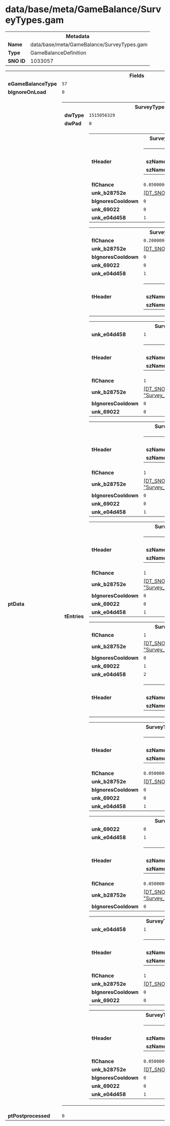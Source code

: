 <h1>data/base/meta/GameBalance/SurveyTypes.gam</h1><table><tr><th colspan="100%">Metadata</th></tr><tr><td><b>Name</b></td><td>data/base/meta/GameBalance/SurveyTypes.gam</td></tr><tr><td><b>Type</b></td><td>GameBalanceDefinition</td></tr><tr><td><b>SNO ID</b></td><td>1033057</td></tr></table>

<table><tr><th colspan="100%">Fields</th></tr><tr><td><b>eGameBalanceType</b></td><td><code>57</code></td></tr><tr><td><b>bIgnoreOnLoad</b></td><td><code>0</code></td></tr><tr><td><b>ptData</b></td><td><table><tr><th colspan="100%">SurveyTypeEntry_Table</th></tr><tr><td><b>dwType</b></td><td><code>1515056329</code></td></tr><tr><td><b>dwPad</b></td><td><code>0</code></td></tr><tr><td><b>tEntries</b></td><td><table><tr><th colspan="100%">SurveyTypeEntry</th></tr><tr><td><b>tHeader</b></td><td><table><tr><th colspan="100%">GBIDHeader</th></tr><tr><td><b>szNameGBIDHash</b></td><td><code>3340288678</code></td></tr><tr><td><b>szName</b></td><td><code>QuestLowChance</code></td></tr></table>

</td></tr><tr><td><b>flChance</b></td><td><code>0.05000000074505806</code></td></tr><tr><td><b>unk_b28752e</b></td><td><a href="..\..\..\enUS_Text\meta\StringList\Survey_Quest_Alpha3.stl.md">[DT_SNO] StringList: "Survey_Quest_Alpha3"</a>
</td></tr><tr><td><b>bIgnoresCooldown</b></td><td><code>0</code></td></tr><tr><td><b>unk_69022</b></td><td><code>0</code></td></tr><tr><td><b>unk_e04d458</b></td><td><code>1</code></td></tr></table>


<table><tr><th colspan="100%">SurveyTypeEntry</th></tr><tr><td><b>flChance</b></td><td><code>0.20000000298023224</code></td></tr><tr><td><b>unk_b28752e</b></td><td><a href="..\..\..\enUS_Text\meta\StringList\Survey_Quest_Alpha3.stl.md">[DT_SNO] StringList: "Survey_Quest_Alpha3"</a>
</td></tr><tr><td><b>bIgnoresCooldown</b></td><td><code>0</code></td></tr><tr><td><b>unk_69022</b></td><td><code>0</code></td></tr><tr><td><b>unk_e04d458</b></td><td><code>1</code></td></tr><tr><td><b>tHeader</b></td><td><table><tr><th colspan="100%">GBIDHeader</th></tr><tr><td><b>szName</b></td><td><code>QuestHighChance</code></td></tr><tr><td><b>szNameGBIDHash</b></td><td><code>2427452660</code></td></tr></table>

</td></tr></table>


<table><tr><th colspan="100%">SurveyTypeEntry</th></tr><tr><td><b>unk_e04d458</b></td><td><code>1</code></td></tr><tr><td><b>tHeader</b></td><td><table><tr><th colspan="100%">GBIDHeader</th></tr><tr><td><b>szName</b></td><td><code>NormalDungeon</code></td></tr><tr><td><b>szNameGBIDHash</b></td><td><code>1773977753</code></td></tr></table>

</td></tr><tr><td><b>flChance</b></td><td><code>1</code></td></tr><tr><td><b>unk_b28752e</b></td><td><a href="..\..\..\enUS_Text\meta\StringList\Survey_Dungeons_Normal.stl.md">[DT_SNO] StringList: "Survey_Dungeons_Normal"</a>
</td></tr><tr><td><b>bIgnoresCooldown</b></td><td><code>0</code></td></tr><tr><td><b>unk_69022</b></td><td><code>0</code></td></tr></table>


<table><tr><th colspan="100%">SurveyTypeEntry</th></tr><tr><td><b>tHeader</b></td><td><table><tr><th colspan="100%">GBIDHeader</th></tr><tr><td><b>szName</b></td><td><code>NightmareDungeonComplete</code></td></tr><tr><td><b>szNameGBIDHash</b></td><td><code>722047176</code></td></tr></table>

</td></tr><tr><td><b>flChance</b></td><td><code>1</code></td></tr><tr><td><b>unk_b28752e</b></td><td><a href="..\..\..\enUS_Text\meta\StringList\Survey_Dungeons_Nightmare.stl.md">[DT_SNO] StringList: "Survey_Dungeons_Nightmare"</a>
</td></tr><tr><td><b>bIgnoresCooldown</b></td><td><code>0</code></td></tr><tr><td><b>unk_69022</b></td><td><code>0</code></td></tr><tr><td><b>unk_e04d458</b></td><td><code>1</code></td></tr></table>


<table><tr><th colspan="100%">SurveyTypeEntry</th></tr><tr><td><b>tHeader</b></td><td><table><tr><th colspan="100%">GBIDHeader</th></tr><tr><td><b>szName</b></td><td><code>CapstoneDungeon</code></td></tr><tr><td><b>szNameGBIDHash</b></td><td><code>3952150637</code></td></tr></table>

</td></tr><tr><td><b>flChance</b></td><td><code>1</code></td></tr><tr><td><b>unk_b28752e</b></td><td><a href="..\..\..\enUS_Text\meta\StringList\Survey_Dungeons_Capstone.stl.md">[DT_SNO] StringList: "Survey_Dungeons_Capstone"</a>
</td></tr><tr><td><b>bIgnoresCooldown</b></td><td><code>0</code></td></tr><tr><td><b>unk_69022</b></td><td><code>0</code></td></tr><tr><td><b>unk_e04d458</b></td><td><code>1</code></td></tr></table>


<table><tr><th colspan="100%">SurveyTypeEntry</th></tr><tr><td><b>flChance</b></td><td><code>1</code></td></tr><tr><td><b>unk_b28752e</b></td><td><a href="..\..\..\enUS_Text\meta\StringList\Survey_Account_NewUser.stl.md">[DT_SNO] StringList: "Survey_Account_NewUser"</a>
</td></tr><tr><td><b>bIgnoresCooldown</b></td><td><code>0</code></td></tr><tr><td><b>unk_69022</b></td><td><code>1</code></td></tr><tr><td><b>unk_e04d458</b></td><td><code>2</code></td></tr><tr><td><b>tHeader</b></td><td><table><tr><th colspan="100%">GBIDHeader</th></tr><tr><td><b>szName</b></td><td><code>AccountNewUserSurvey</code></td></tr><tr><td><b>szNameGBIDHash</b></td><td><code>1011363556</code></td></tr></table>

</td></tr></table>


<table><tr><th colspan="100%">SurveyTypeEntry</th></tr><tr><td><b>tHeader</b></td><td><table><tr><th colspan="100%">GBIDHeader</th></tr><tr><td><b>szName</b></td><td><code>WorldBoss</code></td></tr><tr><td><b>szNameGBIDHash</b></td><td><code>3775479263</code></td></tr></table>

</td></tr><tr><td><b>flChance</b></td><td><code>0.05000000074505806</code></td></tr><tr><td><b>unk_b28752e</b></td><td><a href="..\..\..\enUS_Text\meta\StringList\Survey_WorldBoss.stl.md">[DT_SNO] StringList: "Survey_WorldBoss"</a>
</td></tr><tr><td><b>bIgnoresCooldown</b></td><td><code>0</code></td></tr><tr><td><b>unk_69022</b></td><td><code>0</code></td></tr><tr><td><b>unk_e04d458</b></td><td><code>1</code></td></tr></table>


<table><tr><th colspan="100%">SurveyTypeEntry</th></tr><tr><td><b>unk_69022</b></td><td><code>0</code></td></tr><tr><td><b>unk_e04d458</b></td><td><code>1</code></td></tr><tr><td><b>tHeader</b></td><td><table><tr><th colspan="100%">GBIDHeader</th></tr><tr><td><b>szName</b></td><td><code>WhisperMetaQuest</code></td></tr><tr><td><b>szNameGBIDHash</b></td><td><code>1717490843</code></td></tr></table>

</td></tr><tr><td><b>flChance</b></td><td><code>0.05000000074505806</code></td></tr><tr><td><b>unk_b28752e</b></td><td><a href="..\..\..\enUS_Text\meta\StringList\Survey_WhisperMetaQuest.stl.md">[DT_SNO] StringList: "Survey_WhisperMetaQuest"</a>
</td></tr><tr><td><b>bIgnoresCooldown</b></td><td><code>0</code></td></tr></table>


<table><tr><th colspan="100%">SurveyTypeEntry</th></tr><tr><td><b>unk_e04d458</b></td><td><code>1</code></td></tr><tr><td><b>tHeader</b></td><td><table><tr><th colspan="100%">GBIDHeader</th></tr><tr><td><b>szName</b></td><td><code>Stronghold</code></td></tr><tr><td><b>szNameGBIDHash</b></td><td><code>923650340</code></td></tr></table>

</td></tr><tr><td><b>flChance</b></td><td><code>1</code></td></tr><tr><td><b>unk_b28752e</b></td><td><a href="..\..\..\enUS_Text\meta\StringList\Survey_Stronghold.stl.md">[DT_SNO] StringList: "Survey_Stronghold"</a>
</td></tr><tr><td><b>bIgnoresCooldown</b></td><td><code>0</code></td></tr><tr><td><b>unk_69022</b></td><td><code>0</code></td></tr></table>


<table><tr><th colspan="100%">SurveyTypeEntry</th></tr><tr><td><b>tHeader</b></td><td><table><tr><th colspan="100%">GBIDHeader</th></tr><tr><td><b>szName</b></td><td><code>ZoneEvent</code></td></tr><tr><td><b>szNameGBIDHash</b></td><td><code>4200490590</code></td></tr></table>

</td></tr><tr><td><b>flChance</b></td><td><code>0.05000000074505806</code></td></tr><tr><td><b>unk_b28752e</b></td><td><a href="..\..\..\enUS_Text\meta\StringList\Survey_ZoneEvent.stl.md">[DT_SNO] StringList: "Survey_ZoneEvent"</a>
</td></tr><tr><td><b>bIgnoresCooldown</b></td><td><code>0</code></td></tr><tr><td><b>unk_69022</b></td><td><code>0</code></td></tr><tr><td><b>unk_e04d458</b></td><td><code>1</code></td></tr></table>


</td></tr></table>


</td></tr><tr><td><b>ptPostprocessed</b></td><td><code>0</code></td></tr></table>

